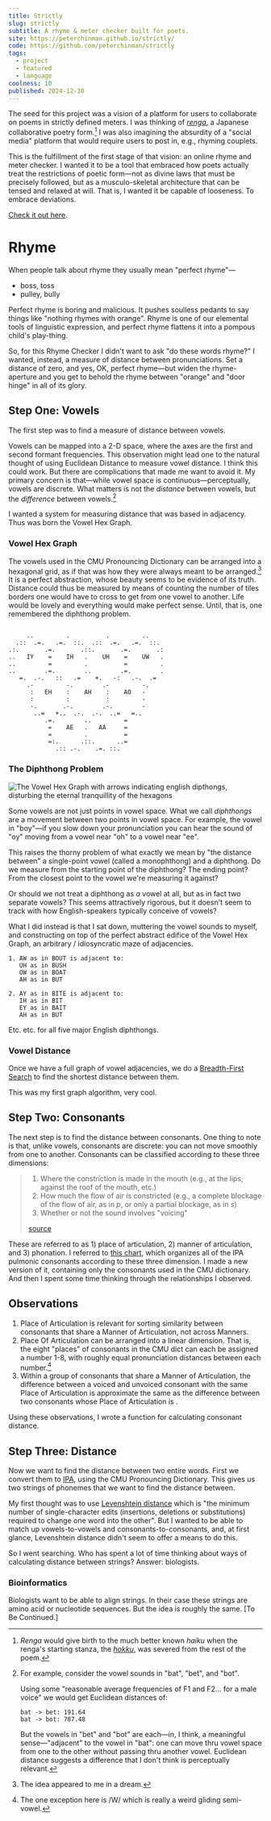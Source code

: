 ```yaml
---
title: Strictly
slug: strictly
subtitle: A rhyme & meter checker built for poets.
site: https://peterchinman.github.io/strictly/
code: https://github.com/peterchinman/strictly
tags:
  - project
  - featured
  - language
coolness: 10
published: 2024-12-30
---
```


The seed for this project was a vision of a platform for users to collaborate on poems in strictly defined meters. I was thinking of [*renga*](https://en.wikipedia.org/wiki/Renga), a Japanese collaborative poetry form.[^1] I was also imagining the absurdity of a "social media" platform that would require users to post in, e.g., rhyming couplets. 

[^1]: *Renga* would give birth to the much better known *haiku* when the renga's starting stanza, the [*hokku*](https://en.wikipedia.org/wiki/Hokku "Hokku"), was severed from the rest of the poem.

This is the fulfillment of the first stage of that vision: an online rhyme and meter checker. I wanted it to be a tool that embraced how poets actually treat the restrictions of poetic form—not as divine laws that must be precisely followed, but as a musculo-skeletal architecture that can be tensed and relaxed at will. That is, I wanted it be capable of looseness. To embrace deviations.

[Check it out here](https://peterchinman.github.io/strictly/).

# Rhyme

When people talk about rhyme they usually mean "perfect rhyme"—

- boss, toss
- pulley, bully

Perfect rhyme is boring and malicious. It pushes soulless pedants to say things like "nothing rhymes with orange". Rhyme is one of our elemental tools of linguistic expression, and perfect rhyme flattens it into a pompous child's play-thing.

So, for this Rhyme Checker I didn't want to ask "do these words rhyme?" I wanted, instead, a measure of distance between pronunciations. Set a distance of zero, and yes, OK, perfect rhyme—but widen the rhyme-aperture and you get to behold the rhyme between "orange" and "door hinge" in all of its glory.

## Step One: Vowels

The first step was to find a measure of distance between vowels.

Vowels can be mapped into a 2-D space, where the axes are the first and second formant frequencies. This observation might lead one to the natural thought of using Euclidean Distance to measure vowel distance. I think this could work. But there are complications that made me want to avoid it. My primary concern is that—while vowel space is continuous—perceptually, vowels are discrete. What matters is not the *distance* between vowels, but the *difference* between vowels.[^2]

[^2]: For example, consider the vowel sounds in "bat", "bet", and "bot".

	Using some "reasonable average frequencies of F1 and F2… for a male voice"[^3] we would get Euclidean distances of: 

	```
	bat -> bet: 191.64
	bat -> bot: 787.48
	```

	But the vowels in "bet" and "bot" are each—in, I think, a meaningful sense—"adjacent" to the vowel in "bat": one can move thru vowel space from one to the other without passing thru another vowel. Euclidean distance suggests a difference that I don't think is perceptually relevant.[^4]

[^3]: Source 1: https://linc2018.wordpress.com/wp-content/uploads/2018/06/a-practical-lntroduction-to-phonetics.pdf p. 154. 

[^4]: One reason for the discrepancy in the distances is that they are moving along different axes from "bat"—"bet" along the F1 axis, and "bot" along the F2 axis. We could try to correct for this discrepancy by scaling the axes. But it's not obvious that this give us what we actually wanted—or if it would be an quantitative kludge standing in for a lack of metaphysical foundation. 

I wanted a system for measuring distance that was based in adjacency. Thus was born the Vowel Hex Graph.

### Vowel Hex Graph

The vowels used in the CMU Pronouncing Dictionary can be arranged into a hexagonal grid, as if that was how they were always meant to be arranged.[^5] It is a perfect abstraction, whose beauty seems to be evidence of its truth. Distance could thus be measured by means of counting the number of tiles borders one would have to cross to get from one vowel to another. Life would be lovely and everything would make perfect sense. Until, that is, one remembered the diphthong problem.

[^5]: The idea appeared to me in a dream.

<pre><code class="small-code">
     ..         .          .         ..           
  .::  .=.   .=.  ::.  .::  .=.   .=.  ::.        
.:.       .=.       .::.       .=.       .:       
..   IY    =    IH   .    UH    =    UW   .       
..         =         .          =         .       
..        .=.        ..        .=.        .       
   =.  .-.   ::   .=    +.   -:   .-.  .=         
     .-         -.        .-         -.           
      :   EH    :    AH    :    AO   -            
      :         :          :         -            
      -.       .-.        .-.        -            
       ..=   +..  .-.  .-.  ..=   =..             
          .=.        ..         =                 
           =    AE   .   AA     =                 
           =         .          =                 
           =:.      .::.      ..=                 
             .:: .-.    .=. ::.             
</code></pre>

### The Diphthong Problem

![The Vowel Hex Graph with arrows indicating english dipthongs, disturbing the eternal tranquillity of the hexagons](/assets/articles/imagesthe-diphthong-problem.png)

Some vowels are not just points in vowel space. What we call *diphthongs* are a movement between two points in vowel space. For example, the vowel in "boy"—if you slow down your pronunciation you can hear the sound of "oy" moving from a vowel near "oh" to a vowel near "ee".

This raises the thorny problem of what exactly we mean by "the distance between" a single-point vowel (called a monophthong) and a diphthong. Do we measure from the starting point of the diphthong? The ending point? From the closest point to the vowel we're measuring it against? 

Or should we not treat a diphthong as *a* vowel at all, but as in fact two separate vowels? This seems attractively rigorous, but it doesn't seem to track with how English-speakers typically conceive of vowels?

What I did instead is that I sat down, muttering the vowel sounds to myself, and constructing on top of the perfect abstract edifice of the Vowel Hex Graph, an arbitrary / idiosyncratic maze of adjacencies.

```
1. AW as in BOUT is adjacent to:
   UH as in BUSH
   OW as in BOAT
   AH as in BUT

2. AY as in BITE is adjacent to:
   IH as in BIT 
   EY as in BAIT
   AH as in BUT
```

Etc. etc. for all five major English diphthongs. 

### Vowel Distance

Once we have a full graph of vowel adjacencies, we do a [Breadth-First Search](https://en.wikipedia.org/wiki/Breadth-first_search) to find the shortest distance between them.

This was my first graph algorithm, very cool.

## Step Two: Consonants

The next step is to find the distance between consonants. One thing to note is that, unlike vowels, consonants are discrete: you can not move smoothly from one to another. Consonants can be classified according to these three dimensions:

> 1. Where the constriction is made in the mouth (e.g., at the lips, against the roof of the mouth, etc.)
> 2. How much the flow of air is constricted (e.g., a complete blockage of the flow of air, as in _p_, or only a partial blockage, as in _s_)
> 3. Whether or not the sound involves "voicing"
>
>[source](https://people.umass.edu/neb/ArticPhonetics.html#:~:text=Among%20consonants%20we%20will%20rely,in%20s\)%2C%20and%203)

These are referred to as 1) place of articulation, 2) manner of articulation, and 3) phonation. I referred to [this chart](https://en.wikipedia.org/wiki/Pulmonic_consonant#Chart), which organizes all of the IPA pulmonic consonants according to these three dimension. I made a new version of it, containing only the consonants used in the CMU dictionary. And then I spent some time thinking through the relationships I observed.

## Observations

1. Place of Articulation is relevant for sorting similarity between consonants that share a Manner of Articulation, not across Manners.
2. Place Of Articulation can be arranged into a linear dimension. That is, the eight "places" of consonants in the CMU dict can each be assigned a number 1-8, with roughly equal pronunciation distances between each number.[^6]
3. Within a group of consonants that share a Manner of Articulation, the difference between a voiced and unvoiced consonant with the same Place of Articulation is approximate the same as the difference between two consonants whose Place of Articulation is .

[^6]: The one exception here is /W/ which is really a weird gliding semi-vowel.

Using these observations, I wrote a function for calculating consonant distance. 

## Step Three: Distance

Now we want to find the distance between two entire words. First we convert them to [IPA](https://en.wikipedia.org/wiki/International_Phonetic_Alphabet), using the CMU Pronouncing Dictionary. This gives us two strings of phonemes that we want to find the distance between.

My first thought was to use [Levenshtein distance](https://en.wikipedia.org/wiki/Levenshtein_distance) which is "the minimum number of single-character edits (insertions, deletions or substitutions) required to change one word into the other". But I wanted to be able to match up vowels-to-vowels and consonants-to-consonants, and, at first glance, Levenshtein distance didn't seem to offer a means to do this.

So I went searching. Who has spent a lot of time thinking about ways of calculating distance between strings? Answer: biologists.

### Bioinformatics

Biologists want to be able to align strings. In their case these strings are amino acid or nucleotide sequences. But the idea is roughly the same. [To Be Continued.]
